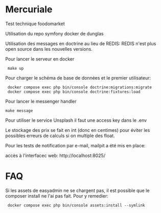 # Mercuriale
Test technique foodomarket

Utilisation du repo symfony docker de dunglas

Utilisation des messages en doctrine au lieu de REDIS: REDIS n'est plus open source dans les nouvelles versions.

Pour lancer le serveur en docker
```
 make up
```
Pour charger le schéma de base de données et le premier utilisateur:

```
 docker compose exec php bin/console doctrine:migrations:migrate
 docker compose exec php bin/console doctrine:fixtures:load
```

Pour lancer le messenger handler
```
make message
```

Pour utiliser le service Unsplash il faut une access key dans le .env

Le stockage des prix se fait en int (donc en centimes) pour éviter les possibles erreurs de calculs si on multiple des float.

Pour les tests de notification par e-mail, mailpit a été mis en place:

accès à l'interfacec web: http://localhost:8025/

# FAQ

Si les assets de easyadmin ne se chargent pas, il est possible que le composer install ne l'ai pas fait. Pour y remedier:

```
 docker compose exec php bin/console assets:install --symlink
```

